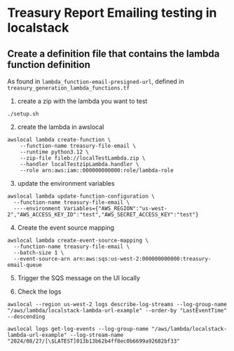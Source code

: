 # Treasury Report Emailing testing in localstack

## Create a definition file that contains the lambda function definition
As found in `lambda_function-email-presigned-url`, defined in `treasury_generation_lambda_functions.tf`

1. create a zip with the lambda you want to test
```
./setup.sh
```

2. create the lambda in awslocal
```
awslocal lambda create-function \
    --function-name treasury-file-email \
    --runtime python3.12 \
    --zip-file fileb://localTestLambda.zip \
    --handler localTestzipLambda.handler \
    --role arn:aws:iam::000000000000:role/lambda-role
```

3. update the environment variables
```
awslocal lambda update-function-configuration \
  --function-name treasury-file-email \
  ----environment Variables={"AWS_REGION":"us-west-2","AWS_ACCESS_KEY_ID":"test","AWS_SECRET_ACCESS_KEY":"test"}

```

4. Create the event source mapping
```
awslocal lambda create-event-source-mapping \
  --function-name treasury-file-email \
  --batch-size 1 \
  --event-source-arn arn:aws:sqs:us-west-2:000000000000:treasury-email-queue
```

5. Trigger the SQS message on the UI locally

6. Check the logs
```
awslocal --region us-west-2 logs describe-log-streams --log-group-name "/aws/lambda/localstack-lambda-url-example" --order-by "LastEventTime" --descending

awslocal logs get-log-events --log-group-name "/aws/lambda/localstack-lambda-url-example" --log-stream-name "2024/08/27/[\$LATEST]013b13b62b4ff8ec0b6699a92682bf33"
```
